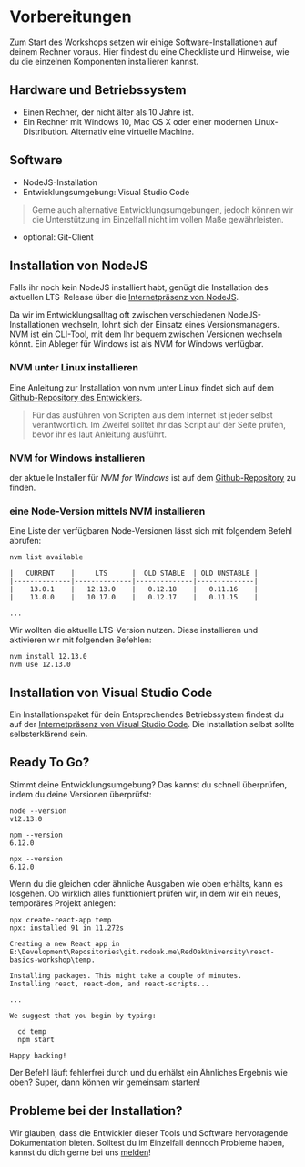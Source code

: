 # Vorbereitungen

Zum Start des Workshops setzen wir einige Software-Installationen auf deinem Rechner voraus. Hier findest du eine Checkliste und Hinweise, wie du die einzelnen Komponenten installieren kannst.

## Hardware und Betriebssystem

* Einen Rechner, der nicht älter als 10 Jahre ist. 
* Ein Rechner mit Windows 10, Mac OS X oder einer modernen Linux-Distribution. Alternativ eine virtuelle Machine.

## Software
* NodeJS-Installation
* Entwicklungsumgebung: Visual Studio Code
> Gerne auch alternative Entwicklungsumgebungen, jedoch können wir die Unterstützung im Einzelfall nicht im vollen Maße gewährleisten.
* optional: Git-Client

## Installation von NodeJS
Falls ihr noch kein NodeJS installiert habt, genügt die Installation des aktuellen LTS-Release über die [Internetpräsenz von NodeJS](https://nodejs.org/de/).

Da wir im Entwicklungsalltag oft zwischen verschiedenen NodeJS-Installationen wechseln, lohnt sich der Einsatz eines Versionsmanagers. NVM ist ein CLI-Tool, mit dem Ihr bequem zwischen Versionen wechseln könnt. Ein Ableger für Windows ist als NVM for Windows verfügbar.

### NVM unter Linux installieren

Eine Anleitung zur Installation von nvm unter Linux findet sich auf dem [Github-Repository des Entwicklers](https://github.com/nvm-sh/nvm).

> Für das ausführen von Scripten aus dem Internet ist jeder selbst verantwortlich. Im Zweifel solltet ihr das Script auf der Seite prüfen, bevor ihr es laut Anleitung ausführt.

### NVM for Windows installieren
der aktuelle Installer für _NVM for Windows_ ist auf dem [Github-Repository](https://github.com/coreybutler/nvm-windows/releases) zu finden. 

### eine Node-Version mittels NVM installieren

Eine Liste der verfügbaren Node-Versionen lässt sich mit folgendem Befehl abrufen:
```
nvm list available

|   CURRENT    |     LTS      |  OLD STABLE  | OLD UNSTABLE |
|--------------|--------------|--------------|--------------|
|    13.0.1    |   12.13.0    |   0.12.18    |   0.11.16    |
|    13.0.0    |   10.17.0    |   0.12.17    |   0.11.15    |

...
``` 
Wir wollten die aktuelle LTS-Version nutzen. Diese installieren und aktivieren wir mit folgenden Befehlen:

```
nvm install 12.13.0
nvm use 12.13.0
```

## Installation von Visual Studio Code

Ein Installationspaket für dein Entsprechendes Betriebssystem findest du auf der [Internetpräsenz von Visual Studio Code](https://code.visualstudio.com/).
Die Installation selbst sollte selbsterklärend sein.

## Ready To Go?

Stimmt deine Entwicklungsumgebung? Das kannst du schnell überprüfen, indem du deine Versionen überprüfst:

```
node --version
v12.13.0

npm --version
6.12.0

npx --version
6.12.0
```

Wenn du die gleichen oder ähnliche Ausgaben wie oben erhälts, kann es losgehen. Ob wirklich alles funktioniert prüfen wir, in dem wir ein neues, temporäres Projekt anlegen:

```
npx create-react-app temp
npx: installed 91 in 11.272s

Creating a new React app in E:\Development\Repositories\git.redoak.me\RedOakUniversity\react-basics-workshop\temp.

Installing packages. This might take a couple of minutes.
Installing react, react-dom, and react-scripts...

...

We suggest that you begin by typing:

  cd temp
  npm start

Happy hacking!

```

Der Befehl läuft fehlerfrei durch und du erhälst ein Ähnliches Ergebnis wie oben? Super, dann können wir gemeinsam starten! 

## Probleme bei der Installation?

Wir glauben, dass die Entwickler dieser Tools und Software hervoragende Dokumentation bieten. Solltest du im Einzelfall dennoch Probleme haben, kannst du dich gerne bei uns [melden](mailto:robin.wloka@red-oak-consulting.com)!